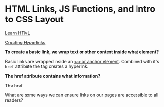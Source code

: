 # HTML Links, JS Functions, and Intro to CSS Layout

[Learn HTML](https://developer.mozilla.org/en-US/docs/Learn/HTML)

[Creating Hyperlinks](https://developer.mozilla.org/en-US/docs/Learn/HTML/Introduction_to_HTML/Creating_hyperlinks)

**To create a basic link, we wrap text or other content inside what element?**

Basic links are wrapped inside an [`<a>` or anchor element](https://developer.mozilla.org/en-US/docs/Web/HTML/Element/a).
Combined with it's `href` attribute the <a> tag creates a hyperlink.

**The href attribute contains what information?**
  
The href 
  
What are some ways we can ensure links on our pages are accessible to all readers?
